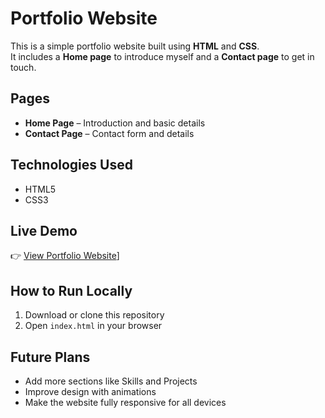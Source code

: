 # Portfolio Website  

This is a simple portfolio website built using **HTML** and **CSS**.  
It includes a **Home page** to introduce myself and a **Contact page** to get in touch.  

## Pages  
- **Home Page** – Introduction and basic details  
- **Contact Page** – Contact form and details  

## Technologies Used  
- HTML5  
- CSS3  

## Live Demo  
👉 [View Portfolio Website](https://github.com/anbarasuanbu68543-lgtm/portofolio-simple-website)]  

## How to Run Locally  
1. Download or clone this repository  
2. Open `index.html` in your browser  

## Future Plans  
- Add more sections like Skills and Projects  
- Improve design with animations  
- Make the website fully responsive for all devices  

